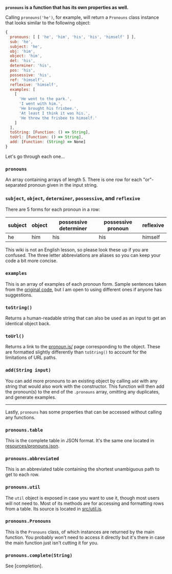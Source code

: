**`pronouns` is a function that has its own properties as well.**

Calling `pronouns('he')`, for example, will return a `Pronouns` class instance that looks similar to the following object:

```js
{
  pronouns: [ [ 'he', 'him', 'his', 'his', 'himself' ] ],
  sub: 'he',
  subject: 'he',
  obj: 'him',
  object: 'him',
  det: 'his',
  determiner: 'his',
  pos: 'his',
  possessive: 'his',
  ref: 'himself',
  reflexive: 'himself',
  examples: [
    [
      'He went to the park.',
      'I went with him.',
      'He brought his frisbee.',
      'At least I think it was his.',
      'He threw the frisbee to himself.'
    ]
  ],
  toString: [Function: () => String],
  toUrl: [Function: () => String],
  add: [Function: (String) => None]
}
```

Let's go through each one...

### `pronouns`

An array containing arrays of length 5. There is one row for each "or"-separated pronoun given in the input string.

### `subject`, `object`, `determiner`, `possessive`, and `reflexive`

There are 5 forms for each pronoun in a row:

subject|object|possessive determiner|possessive pronoun|reflexive
-------|------|---------------------|------------------|---------
he     | him  | his                 | his              | himself

This wiki is not an English lesson, so please look these up if you are confused. The three letter abbreviations are aliases so you can keep your code a bit more concise.

### `examples`

This is an array of examples of each pronoun form. Sample sentences taken from the [original code](https://github.com/witch-house/pronoun.is/blob/master/src/pronouns/pages.clj#L46), but I am open to using different ones if anyone has suggestions.

### `toString()`

Returns a human-readable string that can also be used as an input to get an identical object back.

### `toUrl()`

Returns a link to the [pronoun.is/](https://pronoun.is/) page corresponding to the object. These are formatted slightly differently than `toString()` to account for the limitations of URL paths.

### `add(String input)`

You can add more pronouns to an existing object by calling `add` with any string that would also work with the constructor. This function will then add the pronoun(s) to the end of the `.pronouns` array, omitting any duplicates, and generate examples.

---

Lastly, `pronouns` has some properties that can be accessed without calling any functions.

### `pronouns.table`

This is the complete table in JSON format. It's the same one located in [resources/pronouns.json](resources/pronouns.json).

### `pronouns.abbreviated`

This is an abbreviated table containing the shortest unambiguous path to get to each row.

### `pronouns.util`

The `util` object is exposed in case you want to use it, though most users will not need to. Most of its methods are for accessing and formatting rows from a table. Its source is located in [src/util.js](src/util.js).

### `pronouns.Pronouns`

This is the `Pronouns` class, of which instances are returned by the main function. You probably won't need to access it directly but it's there in case the main function just isn't cutting it for you.

### `pronouns.complete(String)`

See [completion].
